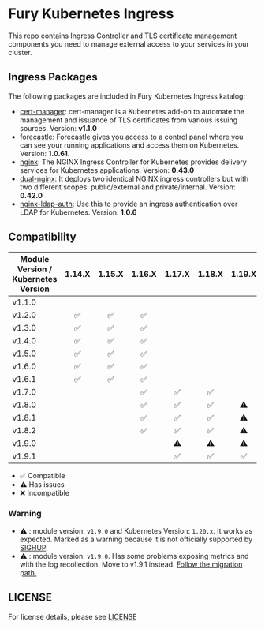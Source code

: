 # Fury Kubernetes Ingress

This repo contains Ingress Controller and TLS certificate management components you need to manage external access to
your services in your cluster.

## Ingress Packages

The following packages are included in Fury Kubernetes Ingress katalog:

- [cert-manager](katalog/cert-manager): cert-manager is a Kubernetes
add-on to automate the management and issuance of TLS certificates
from various issuing sources. Version: **v1.1.0**
- [forecastle](katalog/forecastle): Forecastle gives you access to a control
panel where you can see your running applications and access them
on Kubernetes. Version: **1.0.61**.
- [nginx](katalog/nginx): The NGINX Ingress Controller for Kubernetes
provides delivery services for Kubernetes applications. Version: **0.43.0**
- [dual-nginx](katalog/dual-nginx): It deploys two identical NGINX ingress controllers
but with two different scopes: public/external and private/internal. Version: **0.42.0**
- [nginx-ldap-auth](katalog/nginx-ldap-auth): Use this to provide an ingress authentication over LDAP for
Kubernetes. Version: **1.0.6**


## Compatibility

| Module Version / Kubernetes Version |       1.14.X       |       1.15.X       |       1.16.X       |       1.17.X       |       1.18.X       |       1.19.X       |  1.20.X   |
| ----------------------------------- | :----------------: | :----------------: | :----------------: | :----------------: | :----------------: | :----------------: | :-------: |
| v1.1.0                              |                    |                    |                    |                    |                    |                    |           |
| v1.2.0                              | :white_check_mark: | :white_check_mark: | :white_check_mark: |                    |                    |                    |           |
| v1.3.0                              | :white_check_mark: | :white_check_mark: | :white_check_mark: |                    |                    |                    |           |
| v1.4.0                              | :white_check_mark: | :white_check_mark: | :white_check_mark: |                    |                    |                    |           |
| v1.5.0                              | :white_check_mark: | :white_check_mark: | :white_check_mark: |                    |                    |                    |           |
| v1.6.0                              | :white_check_mark: | :white_check_mark: | :white_check_mark: |                    |                    |                    |           |
| v1.6.1                              | :white_check_mark: | :white_check_mark: | :white_check_mark: |                    |                    |                    |           |
| v1.7.0                              |                    |                    | :white_check_mark: | :white_check_mark: | :white_check_mark: |                    |           |
| v1.8.0                              |                    |                    | :white_check_mark: | :white_check_mark: | :white_check_mark: |     :warning:      |           |
| v1.8.1                              |                    |                    | :white_check_mark: | :white_check_mark: | :white_check_mark: |     :warning:      |           |
| v1.8.2                              |                    |                    | :white_check_mark: | :white_check_mark: | :white_check_mark: |     :warning:      |           |
| v1.9.0                              |                    |                    |                    |     :warning:      |     :warning:      |     :warning:      | :warning: |
| v1.9.1                              |                    |                    |                    | :white_check_mark: | :white_check_mark: | :white_check_mark: | :warning: |

- :white_check_mark: Compatible
- :warning: Has issues
- :x: Incompatible

### Warning

- :warning: : module version: `v1.9.0` and Kubernetes Version: `1.20.x`. It works as expected. Marked as a warning
because it is not officially supported by [SIGHUP](https://sighup.io).
- :warning: : module version: `v1.9.0`. Has some problems exposing metrics and with the log recollection.
Move to v1.9.1 instead. [Follow the migration path.](docs/releases/v1.9.1.md)


## LICENSE

For license details, please see [LICENSE](LICENSE)
